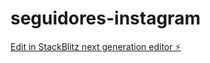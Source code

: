# seguidores-instagram

[Edit in StackBlitz next generation editor ⚡️](https://stackblitz.com/~/github.com/yulissaortega2022/seguidores-instagram)